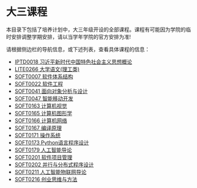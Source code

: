 # 大三课程

本目录下包括了培养计划中，大三年级开设的全部课程。课程有可能因为学院的临时安排调整学期安排，请以当学年学院的官方安排为准!

请根据侧边栏的导航信息，或下述列表，查看具体课程的信息：

- [IPTD0018 习近平新时代中国特色社会主义思想概论](/courses/grade-3/IPTD0018)
- [LITE0266 大学语文(理工类)](/courses/grade-3/LITE0266)
- [SOFT0007 软件体系结构](/courses/grade-3/SOFT0007)
- [SOFT0022 软件工程](/courses/grade-3/SOFT0022)
- [SOFT0041 面向对象分析与设计](/courses/grade-3/SOFT0041)
- [SOFT0047 智能移动开发](/courses/grade-3/SOFT0047)
- [SOFT0163 计算机视觉](/courses/grade-3/SOFT0163)
- [SOFT0165 计算机图形学](/courses/grade-3/SOFT0165)
- [SOFT0166 计算机网络](/courses/grade-3/SOFT0166)
- [SOFT0167 编译原理](/courses/grade-3/SOFT0167)
- [SOFT0171 操作系统](/courses/grade-3/SOFT0171)
- [SOFT0173 Python语言程序设计](/courses/grade-3/SOFT0173)
- [SOFT0179 人工智能导论](/courses/grade-3/SOFT0179)
- [SOFT0201 软件项目管理](/courses/grade-3/SOFT0201)
- [SOFT0202 并行与分布式程序设计](/courses/grade-3/SOFT0202)
- [SOFT0211 人工智能物联网导论](/courses/grade-3/SOFT0211)
- [SOFT0216 创业思维与方法](/courses/grade-3/SOFT0216)
